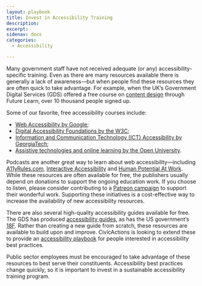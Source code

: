 ```yaml
---
layout: playbook
title: Invest in Accessibility Training
description: 
excerpt: 
sidenav: docs
categories:
  - Accessibility

---
```


Many government staff have not received adequate (or any) accessibility-specific training. Even as there are many resources available there is generally a lack of awareness—but when people find these resources they are often quick to take advantage. For example, when the UK’s Government Digital Services (GDS) offered a free course on [content design](https://www.futurelearn.com/courses/introduction-to-content-design) through Future Learn, over 10 thousand people signed up.

Some of our favorite, free accessibility courses include:

-   [Web Accessibility by Google](https://www.udacity.com/course/web-accessibility--ud891);
-   [Digital Accessibility Foundations by the W3C](https://www.w3.org/WAI/fundamentals/foundations-course/);
-   [Information and Communication Technology (ICT) Accessibility by GeorgiaTech](https://www.edx.org/course/information-and-communication-technology-ict-acces);
-   [Assistive technologies and online learning by the Open University](https://www.open.edu/openlearn/education-development/assistive-technologies-and-online-learning/content-section-0?active-tab=description-tab).

Podcasts are another great way to learn about web accessibility—including [A11yRules.com](https://a11yrules.com/), [Interactive Accessibility](http://www.interactiveaccessibility.com/iap-podcasts) and [Human Potential At Work](https://www.ruhglobal.com/podcasthuman-potential-work/). While these resources are often available for free, the publishers usually depend on donations to support the ongoing education work. If you choose to listen, please consider contributing to a [Patreon campaign](https://www.patreon.com/steenhout) to support their wonderful work. Supporting these initiatives is a cost-effective way to increase the availability of new accessibility resources.

There are also several high-quality accessibility guides available for free. The GDS has produced [accessibility guides](https://alphagov.github.io/accessibility-guidance/), as has the US government’s [18F](https://accessibility.18f.gov/). Rather than creating a new guide from scratch, these resources are available to build upon and improve. CivicActions is looking to extend these to provide an [accessibility playbook](https://civicactions.github.io/accessibility/) for people interested in accessibility best practices.

Public sector employees must be encouraged to take advantage of these resources to best serve their constituents. Accessibility best practices change quickly, so it is important to invest in a sustainable accessibility training program.
